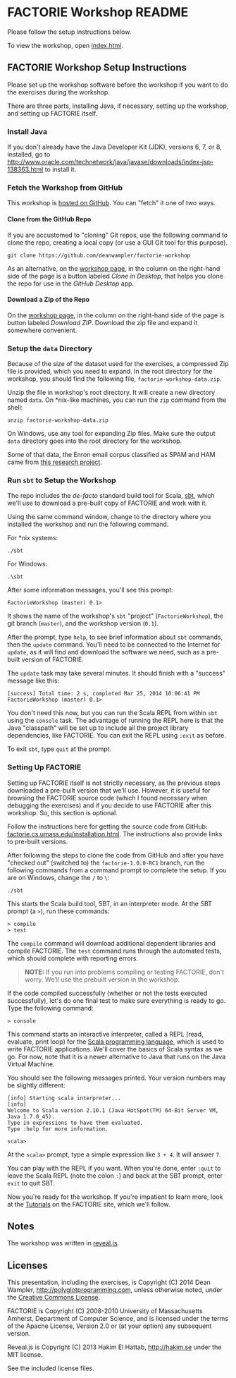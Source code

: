 
# FACTORIE Workshop README

Please follow the setup instructions below.

To view the workshop, open [index.html](index.html).

## FACTORIE Workshop Setup Instructions

Please set up the workshop software before the workshop if you want to do the exercises during the workshop.

There are three parts, installing Java, if necessary, setting up the workshop, and setting up FACTORIE itself.

### Install Java

If you don't already have the Java Developer Kit (JDK), versions 6, 7, or 8, installed, go to <http://www.oracle.com/technetwork/java/javase/downloads/index-jsp-138363.html> to install it.

### Fetch the Workshop from GitHub

This workshop is [hosted on GitHub](https://github.com/deanwampler/factorie-workshop). You can "fetch" it one of two ways.

#### Clone from the GitHub Repo

If you are accustomed to "cloning" Git repos, use the following command to clone the repo, creating a local copy (or use a GUI Git tool for this purpose).

```
git clone https://github.com/deanwampler/factorie-workshop
```

As an alternative, on the [workshop page](https://github.com/deanwampler/factorie-workshop), in the column on the right-hand side of the page is a button labeled *Clone in Desktop*, that helps you clone the repo for use in the *GitHub Desktop* app. 

#### Download a Zip of the Repo

On the [workshop page](https://github.com/deanwampler/factorie-workshop), in the column on the right-hand side of the page is button labeled *Download ZIP*. Download the zip file and expand it somewhere convenient.

### Setup the `data` Directory

Because of the size of the dataset used for the exercises, a compressed Zip file is provided, which you need to expand. In the root directory for the workshop, you should find the following file, `factorie-workshop-data.zip`.

Unzip the file in workshop's root directory. It will create a new directory named `data`. On *nix-like machines, you can run the `zip` command from the shell:

```shell
unzip factorie-workshop-data.zip
```

On Windows, use any tool for expanding Zip files. Make sure the output `data` directory goes into the root directory for the workshop.

Some of that data, the Enron email corpus classified as SPAM and HAM came from [this research project](http://www.aueb.gr/users/ion/data/enron-spam/).

### Run `sbt` to Setup the Workshop

The repo includes the *de-facto* standard build tool for Scala, [sbt](http://www.scala-sbt.org/), which we'll use to download a pre-built copy of FACTORIE and work with it.

Using the same command window, change to the directory where you installed the workshop and run the following command. 

For *nix systems:

```
./sbt
```

For Windows:

```
.\sbt
```

After some information messages, you'll see this prompt:

```
FactorieWorkshop (master) 0.1>
```

It shows the name of the workshop's `sbt` "project" (`FactorieWorkshop`), the git branch (`master`), and the workshop version (`0.1`).

After the prompt, type `help`, to see brief information about `sbt` commands, then the `update` command. You'll need to be connected to the Internet for `update`, as it will find and download the software we need, such as a pre-built version of FACTORIE.

The `update` task may take several minutes. It should finish with a "success" message like this:

```
[success] Total time: 2 s, completed Mar 25, 2014 10:06:41 PM
FactorieWorkshop (master) 0.1>
```

You don't need this now, but you can run the Scala REPL from within `sbt` using the `console` task. The advantage of running the REPL here is that the Java "classpath" will be set up to include all the project library dependencies, like FACTORIE. You can exit the REPL using `:exit` as before.

To exit `sbt`, type `quit` at the prompt.

### Setting Up FACTORIE

Setting up FACTORIE itself is not strictly necessary, as the previous steps downloaded a pre-built version that we'll use. However, it is useful for browsing the FACTORIE source code (which I found necessary when debugging the exercises) and if you decide to use FACTORIE after this workshop. So, this section is optional.

Follow the instructions here for getting the source code from GitHub: [factorie.cs.umass.edu/installation.html](http://factorie.cs.umass.edu/installation.html). The instructions also provide links to pre-built versions.

After following the steps to clone the code from GitHub and after you have "checked out" (switched to) the `factorie-1.0.0-RC1` branch, run the following commands from a command prompt to complete the setup. If you are on Windows, change the `/` to `\`:

```
./sbt
```

This starts the Scala build tool, SBT, in an interpreter mode.  At the SBT prompt (a `>`), run these commands:

```
> compile
> test
```

The `compile` command will download additional dependent libraries and compile FACTORIE. The `test` command runs through the automated tests, which should complete with reporting errors.

> **NOTE:** If you run into problems compiling or testing FACTORIE, don't worry. We'll use the prebuilt version in the workshop.

If the code compiled successfully (whether or not the tests executed successfully), let's do one final test to make sure everything is ready to go. Type the following command:

```
> console
```

This command starts an interactive interpreter, called a REPL (read, evaluate, print loop) for the [Scala programming language](http://scala-lang.org), which is used to write FACTORIE applications. We'll cover the basics of Scala syntax as we go. For now, note that it is a newer alternative to Java that runs on the Java Virtual Machine.

You should see the following messages printed. Your version numbers may be slightly different:

```
[info] Starting scala interpreter...
[info]
Welcome to Scala version 2.10.1 (Java HotSpot(TM) 64-Bit Server VM, Java 1.7.0_45).
Type in expressions to have them evaluated.
Type :help for more information.

scala>
```

At the `scala>` prompt, type a simple expression like `3 + 4`. It will answer `7`. 

You can play with the REPL if you want. When you're done, enter `:quit` to leave the Scala REPL (note the colon `:`) and back at the SBT prompt, enter `exit` to quit SBT.

Now you're ready for the workshop. If you're impatient to learn more, look at the [Tutorials](http://factorie.cs.umass.edu/tutorials.html) on the FACTORIE site, which we'll follow.


## Notes

The workshop was written in [reveal.js](http://lab.hakim.se/reveal-js/).

## Licenses

This presentation, including the exercises, is Copyright (C) 2014 Dean Wampler, http://polyglotprogramming.com, unless otherwise noted, under the [Creative Commons License](http://creativecommons.org/licenses/by/3.0/).

FACTORIE is Copyright (C) 2008-2010 University of Massachusetts
Amherst, Department of Computer Science, and is licensed under the
terms of the Apache License, Version 2.0 or (at your option)
any subsequent version.

Reveal.js is Copyright (C) 2013 Hakim El Hattab, http://hakim.se under the MIT license.

See the included license files.
